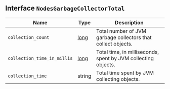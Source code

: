 ## Interface `NodesGarbageCollectorTotal`

| Name | Type | Description |
| - | - | - |
| `collection_count` | [long](./long.md) | Total number of JVM garbage collectors that collect objects. |
| `collection_time_in_millis` | [long](./long.md) | Total time, in milliseconds, spent by JVM collecting objects. |
| `collection_time` | string | Total time spent by JVM collecting objects. |
